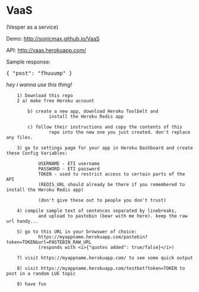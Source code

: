 # VaaS
(Vesper as a service)

Demo: http://sonicmax.github.io/VaaS

API: http://vaas.herokuapp.com/

Sample response:

<pre>{ "post": "fhuuump" }</pre>

<i>hey i wanna use this thing!</i>

		1) Download this repo
		2 a) make free Heroku account
		
			b) create a new app, download Heroku Toolbelt and 
					install the Heroku Redis app
					
			c) follow their instructions and copy the contents of this 
					repo into the new one you just created. don't replace any files.
		
		3) go to settings page for your app in Heroku Dashboard and create these Config Variables: 
		
				USERNAME - ETI username
				PASSWORD - ETI password
				TOKEN - used to restrict access to certain parts of the API
				(REDIS_URL should already be there if you remembered to install the Heroku Redis app)
			
				(don't give these out to people you don't trust)
		
		4) compile sample text of sentences separated by linebreaks, 
				and upload to pastebin (bear with me here). keep the raw url handy...
		
		5) go to this URL in your browswer of choice: 
				https://myappname.herokuapp.com/pastebin?token=TOKEN&url=PASTEBIN_RAW_URL
				(responds with <i>{"quotes added": true/false}</i>)
		
		7) visit https://myappname.herokuapp.com/ to see some quick output
		
		8) visit https://myappname.herokuapp.com/testbot?token=TOKEN to post in a random LUE topic 
		
		9) have fun
 